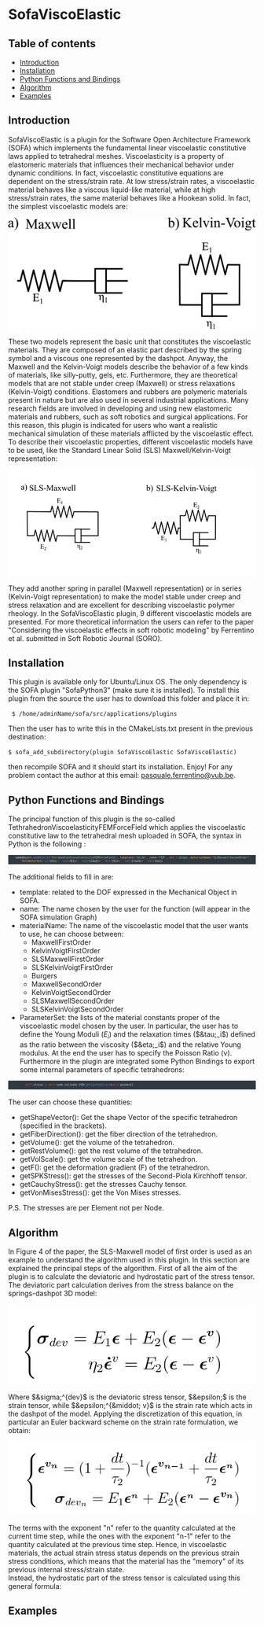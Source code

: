 # SofaViscoElastic

## Table of contents
* [Introduction](#introduction)
* [Installation](#installation)
* [Python Functions and Bindings](#python-functions-and-bindings)
* [Algorithm](#algorithm)
* [Examples](#examples)

## Introduction
SofaViscoElastic is a plugin for the Software Open Architecture Framework (SOFA) which implements the fundamental linear viscoelastic constitutive laws applied to tetrahedral meshes.
Viscoelasticity is a property of elastomeric materials that influences their mechanical behavior under dynamic conditions. In fact, viscoelastic constitutive equations are dependent on the stress/strain rate. At low stress/strain rates, a viscoelastic material behaves like a viscous liquid-like material, while at high stress/strain rates, the same material behaves like a Hookean solid. In fact, the simplest viscoelastic models are:

![Basic Models](./img/img1.png)

These two models represent the basic unit that constitutes the viscoelastic materials. They are composed of an elastic part described by the spring symbol and a viscous one represented by the dashpot.
Anyway, the Maxwell and the Kelvin-Voigt models describe the behavior of a few kinds of materials, like silly-putty, gels, etc. Furthermore, they are theoretical models that are not stable under creep (Maxwell) or stress relaxations (Kelvin-Voigt) conditions. 
Elastomers and rubbers are polymeric materials present in nature but are also used in several industrial applications. Many research fields are involved in developing and using new elastomeric materials and rubbers, such as soft robotics and surgical applications. For this reason, this plugin is indicated for users who want a realistic mechanical simulation of these materials afflicted by the viscoelastic effect.
To describe their viscoelastic properties, different viscoelastic models have to be used, like the Standard Linear Solid (SLS) Maxwell/Kelvin-Voigt representation:

![SLS Models](./img/img2.png)

They add another spring in parallel (Maxwell representation) or in series (Kelvin-Voigt representation) to make the model stable under creep and stress relaxation and are excellent for describing viscoelastic polymer rheology. In the SofaViscoElastic plugin, 9 different viscoelastic models are presented. For more theoretical information the users can refer to the paper "Considering the viscoelastic effects in soft robotic modeling" by Ferrentino et al. submitted in Soft Robotic Journal (SORO). 

## Installation
This plugin is available only for Ubuntu/Linux OS. The only dependency is the SOFA plugin "SofaPython3" (make sure it is installed).
To install this plugin from the source the user has to download this folder and place it in:
```
 $ /home/adminName/sofa/src/applications/plugins
```
Then the user has to write this in the CMakeLists.txt present in the previous destination:
```
$ sofa_add_subdirectory(plugin SofaViscoElastic SofaViscoElastic)
```
then recompile SOFA and it should start its installation. Enjoy!
For any problem contact the author at this email: pasquale.ferrentino@vub.be.

## Python Functions and Bindings
The principal function of this plugin is the so-called TethrahedronViscoelasticityFEMForceField which applies the viscoelastic constitutive law to the tetrahedral mesh uploaded in SOFA, the syntax in Python is the following :

![Python function](./img/img3.png)

The additional fields to fill in are:
* template: related to the DOF expressed in the Mechanical Object in SOFA.
* name: The name chosen by the user for the function (will appear in the SOFA simulation Graph)
* materialName: The name of the viscoelastic model that the user wants to use, he can choose between:
  - MaxwellFirstOrder
  - KelvinVoigtFirstOrder
  - SLSMaxwellFirstOrder
  - SLSKelvinVoigtFirstOrder
  - Burgers
  - MaxwellSecondOrder
  - KelvinVoigtSecondOrder
  - SLSMaxwellSecondOrder
  - SLSKelvinVoigtSecondOrder 
* ParameterSet: the lists of the material constants proper of the viscoelastic model chosen by the user. In particular, the user has to define the Young Moduli ($E_i$) and the relaxation times ($&tau;_i$) defined as the ratio between the viscosity ($&eta;_i$) and the relative Young modulus. At the end the user has to specify the Poisson Ratio (&nu;).
Furthermore in the plugin are integrated some Python Bindings to export some internal parameters of specific tetrahedrons:

![Python Binding](./img/img4.png)

The user can choose these quantities:
* getShapeVector(): Get the shape Vector of the specific tetrahedron (specified in the brackets).
* getFiberDirection(): get the fiber direction of the tetrahedron.
* getVolume(): get the volume of the tetrahedron.
* getRestVolume(): get the rest volume of the tetrahedron.
* getVolScale(): get the volume scale of the tetrahedron.
* getF(): get the deformation gradient (F) of the tetrahedron.
* getSPKStress(): get the stresses of the Second-Piola Kirchhoff tensor.
* getCauchyStress(): get the stresses Cauchy tensor.
* getVonMisesStress(): get the Von Mises stresses.

P.S. The stresses are per Element not per Node.
## Algorithm
In Figure 4 of the paper, the SLS-Maxwell model of first order is used as an example to understand the algorithm used in this plugin. 
In this section are explained the principal steps of the algorithm. First of all the aim of the plugin is to calculate the deviatoric and hydrostatic part of the stress tensor.
The deviatoric part calculation derives from the stress balance on the springs-dashpot 3D model:

![Stress balance](./img/equation1.PNG)

Where $&sigma;^{dev}$ is the deviatoric stress tensor, $&epsilon;$ is the strain tensor, while $&epsilon;^{&middot; v}$ is the strain rate which acts in the dashpot of the model.
Applying the discretization of this equation, in particular an Euler backward scheme on the strain rate formulation, we obtain:

![Discretized stress balance](./img/equation2.PNG)

The terms with the exponent "n" refer to the quantity calculated at the current time step, while the ones with the exponent "n-1" refer to the quantity calculated at the previous time step. Hence, in viscoelastic materials, the actual strain stress status depends on the previous strain stress conditions, which means that the material has the "memory" of its previous internal stress/strain state.  
Instead, the hydrostatic part of the stress tensor is calculated using this general formula:
## Examples
 
